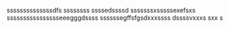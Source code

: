 ssssssssssssssdfs
ssssssss
ssssedssssd
sssssssxsssssexefsxs
sssssssssssssssseeegggdssss
ssssssegffsfgsdxxxssss
dssssvxxxs
sxx
s
